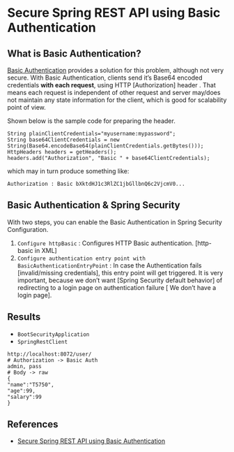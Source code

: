 # Secure Spring REST API using Basic Authentication

## What is Basic Authentication?
[Basic Authentication](https://en.wikipedia.org/wiki/Basic_access_authentication) provides a solution for this problem, although not very secure. With Basic Authentication, clients send it’s Base64 encoded credentials **with each request**, using HTTP [Authorization] header . That means each request is independent of other request and server may/does not maintain any state information for the client, which is good for scalability point of view.

Shown below is the sample code for preparing the header.
```
String plainClientCredentials="myusername:mypassword";
String base64ClientCredentials = new String(Base64.encodeBase64(plainClientCredentials.getBytes()));
HttpHeaders headers = getHeaders();
headers.add("Authorization", "Basic " + base64ClientCredentials);
```

which may in turn produce something like:
```
Authorization : Basic bXktdHJ1c3RlZC1jbGllbnQ6c2VjcmV0...
```

## Basic Authentication & Spring Security
With two steps, you can enable the Basic Authentication in Spring Security Configuration.
1. `Configure httpBasic` : Configures HTTP Basic authentication. [http-basic in XML]
2. `Configure authentication entry point with BasicAuthenticationEntryPoint` : In case the Authentication fails [invalid/missing credentials], this entry point will get triggered. It is very important, because we don’t want [Spring Security default behavior] of redirecting to a login page on authentication failure [ We don’t have a login page].

## Results
- `BootSecurityApplication`
- `SpringRestClient`

```
http://localhost:8072/user/
# Authorization -> Basic Auth
admin, pass
# Body -> raw
{
"name":"T5750",
"age":99,
"salary":99
}
```

## References
- [Secure Spring REST API using Basic Authentication](http://websystique.com/spring-security/secure-spring-rest-api-using-basic-authentication/)